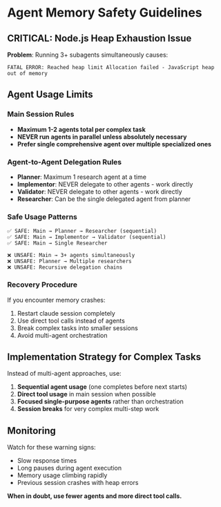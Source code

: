 # Agent Memory Safety Guidelines

## CRITICAL: Node.js Heap Exhaustion Issue

**Problem**: Running 3+ subagents simultaneously causes:
```
FATAL ERROR: Reached heap limit Allocation failed - JavaScript heap out of memory
```

## Agent Usage Limits

### Main Session Rules
- **Maximum 1-2 agents total per complex task**
- **NEVER run agents in parallel unless absolutely necessary**
- **Prefer single comprehensive agent over multiple specialized ones**

### Agent-to-Agent Delegation Rules
- **Planner**: Maximum 1 research agent at a time
- **Implementor**: NEVER delegate to other agents - work directly
- **Validator**: NEVER delegate to other agents - work directly  
- **Researcher**: Can be the single delegated agent from planner

### Safe Usage Patterns
```
✅ SAFE: Main → Planner → Researcher (sequential)
✅ SAFE: Main → Implementor → Validator (sequential) 
✅ SAFE: Main → Single Researcher

❌ UNSAFE: Main → 3+ agents simultaneously
❌ UNSAFE: Planner → Multiple researchers
❌ UNSAFE: Recursive delegation chains
```

### Recovery Procedure
If you encounter memory crashes:
1. Restart claude session completely
2. Use direct tool calls instead of agents
3. Break complex tasks into smaller sessions
4. Avoid multi-agent orchestration

## Implementation Strategy for Complex Tasks

Instead of multi-agent approaches, use:
1. **Sequential agent usage** (one completes before next starts)
2. **Direct tool usage** in main session when possible
3. **Focused single-purpose agents** rather than orchestration
4. **Session breaks** for very complex multi-step work

## Monitoring
Watch for these warning signs:
- Slow response times
- Long pauses during agent execution
- Memory usage climbing rapidly
- Previous session crashes with heap errors

**When in doubt, use fewer agents and more direct tool calls.**
